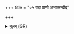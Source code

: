 +++
title = "०५ यदा प्राणो अभ्यक्रन्दीद्"

+++
<details><summary>मूलम् (GR)</summary>

यदा प्राणो अभ्यक्रन्दीद्  
वर्षेण स्तनयित्नुना ।  
पशवस् तत् प्र मोदन्ते  
महो वै नो भविष्यति ॥
</details>